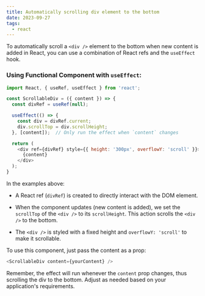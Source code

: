 ```yaml
---
title: Automatically scrolling div element to the bottom
date: 2023-09-27
tags:
  - react
---
```


To automatically scroll a `<div />` element to the bottom when new content is added in React, you can use a combination of React refs and the `useEffect` hook.

### Using Functional Component with `useEffect`:

```javascript
import React, { useRef, useEffect } from 'react';

const ScrollableDiv = ({ content }) => {
  const divRef = useRef(null);

  useEffect(() => {
    const div = divRef.current;
    div.scrollTop = div.scrollHeight;
  }, [content]);  // Only run the effect when `content` changes

  return (
    <div ref={divRef} style={{ height: '300px', overflowY: 'scroll' }}>
      {content}
    </div>
  );
}
```

In the examples above:

- A React ref (`divRef`) is created to directly interact with the DOM element.

- When the component updates (new content is added), we set the `scrollTop` of the `<div />` to its `scrollHeight`. This action scrolls the `<div />` to the bottom.

- The `<div />` is styled with a fixed height and `overflowY: 'scroll'` to make it scrollable.

To use this component, just pass the content as a prop:

```javascript
<ScrollableDiv content={yourContent} />
```

Remember, the effect will run whenever the `content` prop changes, thus scrolling the div to the bottom. Adjust as needed based on your application's requirements.

